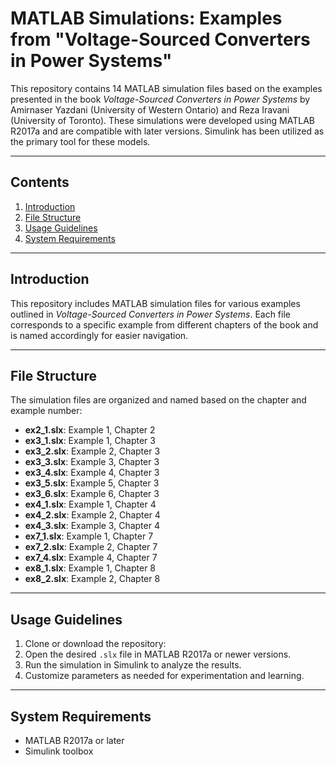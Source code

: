 
# **MATLAB Simulations: Examples from "Voltage-Sourced Converters in Power Systems"**

This repository contains 14 MATLAB simulation files based on the examples presented in the book *Voltage-Sourced Converters in Power Systems* by Amirnaser Yazdani (University of Western Ontario) and Reza Iravani (University of Toronto). These simulations were developed using MATLAB R2017a and are compatible with later versions. Simulink has been utilized as the primary tool for these models.

---

## **Contents**
1. [Introduction](#introduction)
2. [File Structure](#file-structure)
3. [Usage Guidelines](#usage-guidelines)
4. [System Requirements](#system-requirements)

---

## **Introduction**
This repository includes MATLAB simulation files for various examples outlined in *Voltage-Sourced Converters in Power Systems*. Each file corresponds to a specific example from different chapters of the book and is named accordingly for easier navigation.

---

## **File Structure**
The simulation files are organized and named based on the chapter and example number:
- **ex2_1.slx**: Example 1, Chapter 2
- **ex3_1.slx**: Example 1, Chapter 3
- **ex3_2.slx**: Example 2, Chapter 3
- **ex3_3.slx**: Example 3, Chapter 3
- **ex3_4.slx**: Example 4, Chapter 3
- **ex3_5.slx**: Example 5, Chapter 3
- **ex3_6.slx**: Example 6, Chapter 3
- **ex4_1.slx**: Example 1, Chapter 4
- **ex4_2.slx**: Example 2, Chapter 4
- **ex4_3.slx**: Example 3, Chapter 4
- **ex7_1.slx**: Example 1, Chapter 7
- **ex7_2.slx**: Example 2, Chapter 7
- **ex7_4.slx**: Example 4, Chapter 7
- **ex8_1.slx**: Example 1, Chapter 8
- **ex8_2.slx**: Example 2, Chapter 8

---

## **Usage Guidelines**
1. Clone or download the repository:
2. Open the desired `.slx` file in MATLAB R2017a or newer versions.
3. Run the simulation in Simulink to analyze the results.
4. Customize parameters as needed for experimentation and learning.

---

## **System Requirements**
- MATLAB R2017a or later
- Simulink toolbox
